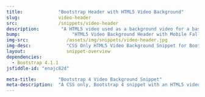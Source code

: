 ```yaml
---
title:             "Bootstrap Header with HTML5 Video Background"
slug:              video-header
src:               /snippets/video-header
description:	    "A HTML5 video used as a background video for a basic Bootstrap header with a mobile image fallback - CSS Only, no JavaScript!"
bump:			        "HTML5 Video Background Header with Mobile Fallback"
img-src:	    	  /assets/img/snippets/video-header.jpg
img-desc:		      "CSS Only HTML5 Video Background Snippet for Bootstrap 4"
layout:		    	  snippet-overview
dependencies:     
  - Bootstrap 4.1.1
jsfiddle-id: "enajc82d"

meta-title:        "Bootstrap 4 Video Background Snippet"
meta-description:  "A CSS only, Bootstrap 4 snippet with an HTML5 video used as the background for a page header"
---
```

